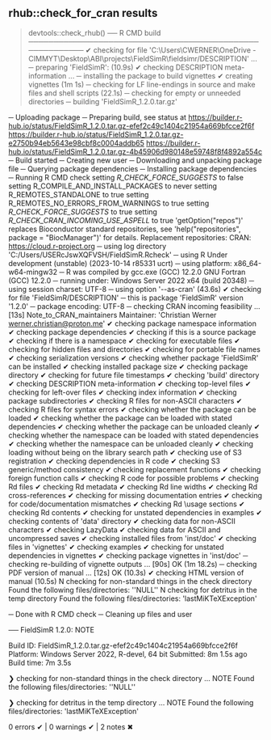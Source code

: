 ## rhub::check_for_cran results

> devtools::check_rhub()
── R CMD build ─────────────────────────────────────────────────────────
✔  checking for file 'C:\Users\CWERNER\OneDrive - CIMMYT\Desktop\ABI\projects\FieldSimR\fieldsimr/DESCRIPTION' ...
─  preparing 'FieldSimR': (10.9s)
✔  checking DESCRIPTION meta-information ... 
─  installing the package to build vignettes
✔  creating vignettes (1m 1s)
─  checking for LF line-endings in source and make files and shell scripts (22.1s)
─  checking for empty or unneeded directories
─  building 'FieldSimR_1.2.0.tar.gz'
   
─  Uploading package
─  Preparing build, see status at
   https://builder.r-hub.io/status/FieldSimR_1.2.0.tar.gz-efef2c49c1404c21954a669bfcce2f6f
   https://builder.r-hub.io/status/FieldSimR_1.2.0.tar.gz-e2750b94eb5643e98cbf8c0004addb65
   https://builder.r-hub.io/status/FieldSimR_1.2.0.tar.gz-4b45906d980148e59748f8f4892a554c
─  Build started
─  Creating new user
─  Downloading and unpacking package file
─  Querying package dependencies
─  Installing package dependencies
─  Running R CMD check
   setting _R_CHECK_FORCE_SUGGESTS_ to false
   setting R_COMPILE_AND_INSTALL_PACKAGES to never
   setting R_REMOTES_STANDALONE to true
   setting R_REMOTES_NO_ERRORS_FROM_WARNINGS to true
   setting _R_CHECK_FORCE_SUGGESTS_ to true
   setting _R_CHECK_CRAN_INCOMING_USE_ASPELL_ to true
   'getOption("repos")' replaces Bioconductor standard repositories, see
   'help("repositories", package = "BiocManager")' for details.
   Replacement repositories:
       CRAN: https://cloud.r-project.org
─  using log directory 'C:/Users/USERcJswXQFVSH/FieldSimR.Rcheck'
─  using R Under development (unstable) (2023-10-14 r85331 ucrt)
─  using platform: x86_64-w64-mingw32
─  R was compiled by
       gcc.exe (GCC) 12.2.0
       GNU Fortran (GCC) 12.2.0
─  running under: Windows Server 2022 x64 (build 20348)
─  using session charset: UTF-8
─  using option '--as-cran' (43.6s)
✔  checking for file 'FieldSimR/DESCRIPTION'
─  this is package 'FieldSimR' version '1.2.0'
─  package encoding: UTF-8
─  checking CRAN incoming feasibility ... [13s] Note_to_CRAN_maintainers
   Maintainer: 'Christian Werner <werner.christian@proton.me>'
✔  checking package namespace information
✔  checking package dependencies
✔  checking if this is a source package
✔  checking if there is a namespace
✔  checking for executable files
✔  checking for hidden files and directories
✔  checking for portable file names
✔  checking serialization versions
✔  checking whether package 'FieldSimR' can be installed
✔  checking installed package size
✔  checking package directory
✔  checking for future file timestamps
✔  checking 'build' directory
✔  checking DESCRIPTION meta-information
✔  checking top-level files
✔  checking for left-over files
✔  checking index information
✔  checking package subdirectories
✔  checking R files for non-ASCII characters
✔  checking R files for syntax errors
✔  checking whether the package can be loaded
✔  checking whether the package can be loaded with stated dependencies
✔  checking whether the package can be unloaded cleanly
✔  checking whether the namespace can be loaded with stated dependencies
✔  checking whether the namespace can be unloaded cleanly
✔  checking loading without being on the library search path
✔  checking use of S3 registration
✔  checking dependencies in R code
✔  checking S3 generic/method consistency
✔  checking replacement functions
✔  checking foreign function calls
✔  checking R code for possible problems
✔  checking Rd files
✔  checking Rd metadata
✔  checking Rd line widths
✔  checking Rd cross-references
✔  checking for missing documentation entries
✔  checking for code/documentation mismatches
✔  checking Rd \usage sections
✔  checking Rd contents
✔  checking for unstated dependencies in examples
✔  checking contents of 'data' directory
✔  checking data for non-ASCII characters
✔  checking LazyData
✔  checking data for ASCII and uncompressed saves
✔  checking installed files from 'inst/doc'
✔  checking files in 'vignettes'
✔  checking examples
✔  checking for unstated dependencies in vignettes
✔  checking package vignettes in 'inst/doc'
─  checking re-building of vignette outputs ... [90s] OK (1m 18.2s)
─  checking PDF version of manual ... [12s] OK (10.3s)
✔  checking HTML version of manual (10.5s)
N  checking for non-standard things in the check directory
   Found the following files/directories:
     ''NULL''
N  checking for detritus in the temp directory
   Found the following files/directories:
     'lastMiKTeXException'
   
─  Done with R CMD check
─  Cleaning up files and user
    

── FieldSimR 1.2.0: NOTE

  Build ID:   FieldSimR_1.2.0.tar.gz-efef2c49c1404c21954a669bfcce2f6f
  Platform:   Windows Server 2022, R-devel, 64 bit
  Submitted:  8m 1.5s ago
  Build time: 7m 3.5s

❯ checking for non-standard things in the check directory ... NOTE
  Found the following files/directories:
    ''NULL''

❯ checking for detritus in the temp directory ... NOTE
  Found the following files/directories:
    'lastMiKTeXException'

0 errors ✔ | 0 warnings ✔ | 2 notes ✖